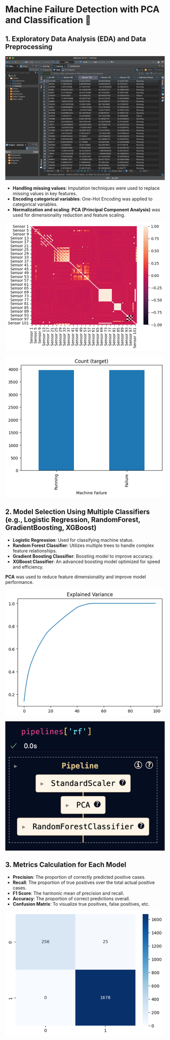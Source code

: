 # Machine Failure Detection with PCA and Classification 🚀

## 1. **Exploratory Data Analysis (EDA)** and Data Preprocessing

![SQLITE](img/1.png "SQLITE DB")

- **Handling missing values**: Imputation techniques were used to replace missing values in key features.
- **Encoding categorical variables**: One-Hot Encoding was applied to categorical variables.
- **Normalization and scaling**: **PCA (Principal Component Analysis)** was used for dimensionality reduction and feature scaling.

![Correlation](img/2.png "Correlation")

![SMOTE](img/3.png "SMOTE")

## 2. **Model Selection** Using Multiple Classifiers (e.g., Logistic Regression, RandomForest, GradientBoosting, XGBoost)

- **Logistic Regression**: Used for classifying machine status.
- **Random Forest Classifier**: Utilizes multiple trees to handle complex feature relationships.
- **Gradient Boosting Classifier**: Boosting model to improve accuracy.
- **XGBoost Classifier**: An advanced boosting model optimized for speed and efficiency.

**PCA** was used to reduce feature dimensionality and improve model performance.

![Explained Variance](img/4.png "Explained Variance")

![Model screenshot](img/5.png "Modeling Overview")

## 3. **Metrics Calculation** for Each Model

- **Precision**: The proportion of correctly predicted positive cases.
- **Recall**: The proportion of true positives over the total actual positive cases.
- **F1 Score**: The harmonic mean of precision and recall.
- **Accuracy**: The proportion of correct predictions overall.
- **Confusion Matrix**: To visualize true positives, false positives, etc.

![Metrics screenshot](img/6.png "Evaluation Results")
